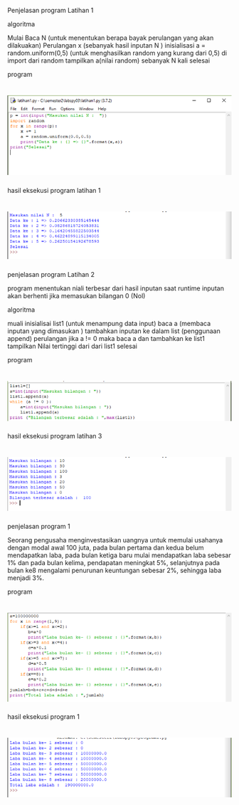 Penjelasan program Latihan 1 

algoritma

Mulai
Baca N (untuk menentukan berapa bayak perulangan yang akan dilakuakan)
Perulangan x (sebanyak hasil inputan N )
inisialisasi a = random.uniform(0,5) (untuk menghasilkan random yang kurang dari 0,5) 
di import dari random
tampilkan a(nilai random) sebanyak N kali
selesai

program

# ![GitHub Logo](t1.png)
hasil eksekusi program latihan 1

# ![GitHub Logo](ht1.png)

penjelasan program Latihan 2

program menentukan niali terbesar dari hasil inputan saat runtime 
inputan akan berhenti jika memasukan bilangan 0 (Nol)

algoritma

muali
inisialisai list1 (untuk menampung data input)
baca a (membaca inputan yang dimasukan )
tambahkan inputan ke dalam list (penggunaan append)
perulangan jika a != 0 maka baca a dan tambahkan ke list1
tampilkan Nilai tertinggi dari dari list1
selesai

program

# ![GitHub Logo](t2.png)

hasil eksekusi program latihan 3

# ![GitHub Logo](ht2.png)

penjelasan program 1

Seorang pengusaha menginvestasikan uangnya untuk memulai usahanya dengan modal awal 100 juta, pada bulan pertama dan kedua belum mendapatkan laba, pada bulan ketiga baru mulai 
mendapatkan laba sebesar 1% dan pada bulan kelima, pendapatan meningkat 5%, selanjutnya pada bulan ke8 mengalami penurunan keuntungan sebesar 2%, sehingga laba menjadi 3%.

program

# ![GitHub Logo](t3.png)

hasil eksekusi program 1

# ![GitHub Logo](ht3.png)

